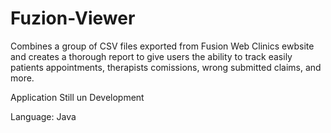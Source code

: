 # Fuzion-Viewer
Combines a group of CSV files exported from Fusion Web Clinics ewbsite and creates a thorough report to give users the ability to track easily patients appointments, therapists comissions, wrong submitted claims, and more.

Application Still un Development

Language: Java
